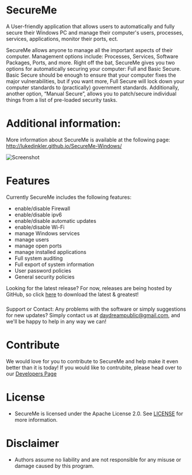 # SecureMe
A User-friendly application that allows users to automatically and fully secure their Windows PC and manage their computer's users, processes, services, applications, monitor their ports, ect.

SecureMe allows anyone to manage all the important aspects of their computer. Management options include: Processes, Services, Software Packages, Ports, and more. Right off the bat, SecureMe gives you two options for automatically securing your computer: Full and Basic Secure. Basic Secure should be enough to ensure that your computer fixes the major vulnerabilities, but if you want more, Full Secure will lock down your computer standards to (practically) government standards. Additionally, another option, “Manual Secure”, allows you to patch/secure individual things from a list of pre-loaded security tasks.

# Additional information:
More information about SecureMe is available at the following page:
http://lukedinkler.github.io/SecureMe-Windows/


 ![Screenshot](https://cloud.githubusercontent.com/assets/11169798/19939116/09b5db88-a0fe-11e6-9e20-68a7fa6c4202.PNG) 
 ### 
# Features
Currently SecureMe includes the following features:
* enable/disable Firewall
* enable/disable ipv6
* enable/disable automatic updates
* enable/disable Wi-Fi
* manage Windows services
* manage users
* manage open ports
* manage installed applications
* Full system auditing 
* Full export of system information
* User password policies
* General security policies

Looking for the latest release? For now, releases are being hosted by GitHub, so click [here](https://github.com/lukedinkler/SecureMe-Windows/releases) to download the latest & greatest!
 ### 
Support or Contact: Any problems with the software or simply suggestions for new updates? Simply contact us at <daydreampublic@gmail.com>, and we'll be happy to help in any way we can! 
# Contribute
We would love for you to contribute to SecureMe and help make it even better than it is today! If you would like to contrubite, please head over to our [Developers Page](CONTRIBUTING.md)
## 
# License
* SecureMe is licensed under the Apache License 2.0. See [LICENSE](LICENSE) for more information.
# Disclaimer 
* Authors assume no liability and are not responsible for any misuse or damage caused by this program.
